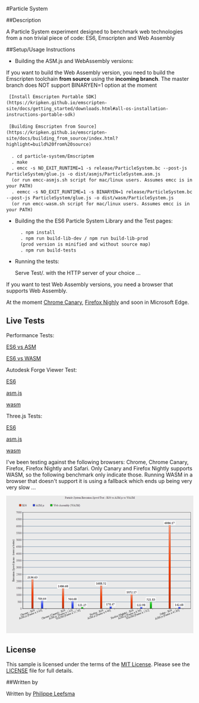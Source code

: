 #Particle System

##Description

A Particle System experiment designed to benchmark web technologies from a non trivial piece of code: ES6, Emscripten and Web Assembly

##Setup/Usage Instructions

- Building the ASM.js and WebAssembly versions:

 If you want to build the Web Assembly version, you need to build the Emscripten toolchain **from source** using the **incoming branch**. The master branch does NOT support BINARYEN=1 option at the moment

     [Install Emscripten Portable SDK](https://kripken.github.io/emscripten-site/docs/getting_started/downloads.html#all-os-installation-instructions-portable-sdk)
     
     [Building Emscripten from Source](https://kripken.github.io/emscripten-site/docs/building_from_source/index.html?highlight=build%20from%20source)
     
      . cd particle-system/Emscriptem
      . make
      . emcc -s NO_EXIT_RUNTIME=1 -s release/ParticleSystem.bc --post-js ParticleSystem/glue.js -o dist/asmjs/ParticleSystem.asm.js
      (or run emcc-asmjs.sh script for mac/linux users. Assumes emcc is in your PATH)
      . eemcc -s NO_EXIT_RUNTIME=1 -s BINARYEN=1 release/ParticleSystem.bc --post-js ParticleSystem/glue.js -o dist/wasm/ParticleSystem.js
      (or run emcc-wasm.sh script for mac/linux users. Assumes emcc is in your PATH)
        


- Building the the ES6 Particle System Library and the Test pages:

        . npm install
        . npm run build-lib-dev / npm run build-lib-prod
        (prod version is minified and without source map)
        . npm run build-tests


- Running the tests:
  
  Serve Test/. with the HTTP server of your choice ...
 
 If you want to test Web Assembly versions, you need a browser that supports Web Assembly.
 
 At the moment [Chrome Canary](https://www.google.com/chrome/browser/canary.html), [Firefox Nighly](https://nightly.mozilla.org/) and soon in Microsoft Edge.

## Live Tests

Performance Tests:

<a href="http://leefsmp.github.io/Particle-System/Test/Test%20-%20vs/ES6-vs-ASM.html" target="_blank">ES6 vs ASM</a>

[ES6 vs WASM](http://leefsmp.github.io/Particle-System/Test/Test%20-%20vs/ES6-vs-WASM.html)

Autodesk Forge Viewer Test:

[ES6](http://leefsmp.github.io/Particle-System/Test/Test%20-%20viewer/es6.html)

[asm.js](http://leefsmp.github.io/Particle-System/Test/Test%20-%20viewer/asm.html)

[wasm](http://leefsmp.github.io/Particle-System/Test/Test%20-%20viewer/wasm.html)

Three.js Tests:

[ES6](http://leefsmp.github.io/Particle-System/Test/Test%20-%20three.js/es6.html)

[asm.js](http://leefsmp.github.io/Particle-System/Test/Test%20-%20three.js/asm.html)

[wasm](http://leefsmp.github.io/Particle-System/Test/Test%20-%20three.js/wasm.html)

I've been testing against the following browsers: Chrome, Chrome Canary, Firefox, Firefox Nightly and Safari.
Only Canary and Firefox Nightly supports WASM, so the following benchmark only indicate those.
Running WASM in a browser that doesn't support it is using a fallback which ends up being very very slow ...

![Benchmark results](Test/resources/img/benchmark.png)

## License

This sample is licensed under the terms of the [MIT License](http://opensource.org/licenses/MIT). Please see the [LICENSE](LICENSE) file for full details.

##Written by 

Written by [Philippe Leefsma](https://twitter.com/F3lipek)



